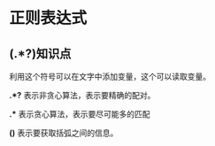 # 正则表达式

## (.*?)知识点

利用这个符号可以在文字中添加变量，这个可以读取变量。

**.*?**  表示非贪心算法，表示要精确的配对。

**.\***    表示贪心算法，表示要尽可能多的匹配

**()**   表示要获取括弧之间的信息。